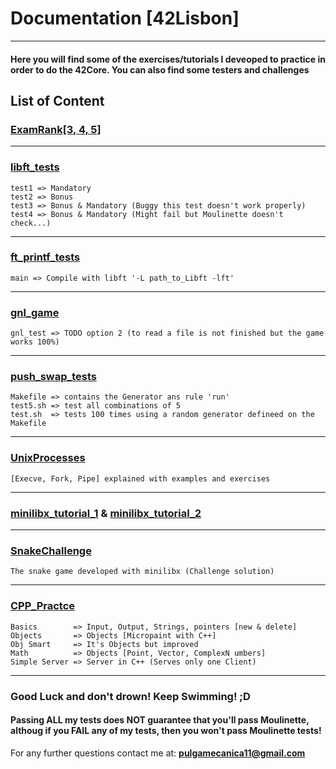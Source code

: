 # Documentation [42Lisbon]

---

#### Here you will find some of the exercises/tutorials I deveoped to practice in order to do the 42Core. You can also find some testers and challenges


## List of Content


### [ExamRank\[3, 4, 5\]](.)
***
### [libft_tests](https://github.com/pulgamecanica/42Course/tree/main/42Documentation/libft_tests)
    test1 => Mandatory
    test2 => Bonus
    test3 => Bonus & Mandatory (Buggy this test doesn't work properly)
    test4 => Bonus & Mandatory (Might fail but Moulinette doesn't check...)
***
### [ft_printf_tests](https://github.com/pulgamecanica/42Course/tree/main/42Documentation/ft_printf_tests)
    main => Compile with libft '-L path_to_Libft -lft'
***
### [gnl_game](https://github.com/pulgamecanica/42Course/tree/main/42Documentation/gnl_game)
    gnl_test => TODO option 2 (to read a file is not finished but the game works 100%)
***
### [push_swap_tests](https://github.com/pulgamecanica/42Course/tree/main/42Documentation/push_swap_tests)
    Makefile => contains the Generator ans rule 'run'
    test5.sh => test all combinations of 5
    test.sh  => tests 100 times using a random generator defineed on the Makefile
***
### [UnixProcesses](https://github.com/pulgamecanica/42Course/tree/main/42Documentation/UnixProcesses)
    [Execve, Fork, Pipe] explained with examples and exercises
***
### [minilibx_tutorial_1](https://github.com/pulgamecanica/42Course/tree/main/42Documentation/tutorial_minilibx) & [minilibx_tutorial_2](https://github.com/pulgamecanica/42Course/tree/main/42Documentation/tutorial_minilibx_part2)
***
### [SnakeChallenge](https://github.com/pulgamecanica/42Course/tree/main/42Documentation/SnakeChallenge)
    The snake game developed with minilibx (Challenge solution)
***
### [CPP_Practce](https://github.com/pulgamecanica/42Course/tree/main/42Documentation/CPP_practice)
    Basics        => Input, Output, Strings, pointers [new & delete]
    Objects       => Objects [Micropaint with C++]
    Obj Smart     => It's Objects but improved
    Math          => Objects [Point, Vector, ComplexN umbers]
    Simple Server => Server in C++ (Serves only one Client)
***
### Good Luck and don't drown! Keep Swimming! ;D

#### Passing ALL my tests does **NOT** guarantee that you'll pass Moulinette, althoug if you FAIL any of my tests, then you won't pass Moulinette tests!

For any further questions contact me at: **pulgamecanica11@gmail.com**
